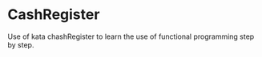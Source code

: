 # CashRegister


Use of kata chashRegister to learn the use of functional programming step by step.
